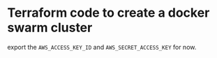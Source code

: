 # Terraform code to create a docker swarm cluster

export the `AWS_ACCESS_KEY_ID` and `AWS_SECRET_ACCESS_KEY` for now.
